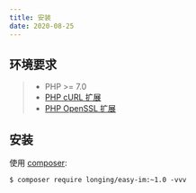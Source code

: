 ```yaml
---
title: 安装
date: 2020-08-25
---
```


## 环境要求

> - PHP >= 7.0
> - [PHP cURL 扩展](http://php.net/manual/en/book.curl.php)
> - [PHP OpenSSL 扩展](http://php.net/manual/en/book.openssl.php)

## 安装

使用 [composer](http://getcomposer.org/):

```shell
$ composer require longing/easy-im:~1.0 -vvv
```